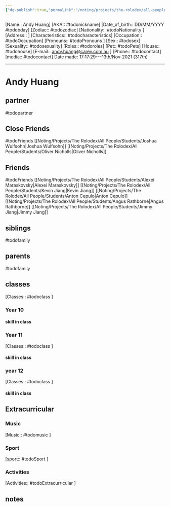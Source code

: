 ```yaml
---
{"dg-publish":true,"permalink":"/noting/projects/the-rolodex/all-people/students/andy-huang/","dgHomeLink":true,"dgPassFrontmatter":false}
---
```


[Name:: Andy Huang]
[AKA:: #todonickname]
[Date_of_birth:: DD/MM/YYYY #todobday] 
[Zodiac:: #todozodiac] 
[Nationality:: #todoNationality ]
[Address:: ]
[Characteristics::  #todocharacteristics]
[Occupation:: #todoOccupation]
[Pronouns:: #todoPronouns ]
[Sex:: #todosex]
[Sexuality:: #todosexuality]
[Roles:: #todoroles]
[Pet:: #todoPets]
[House:: #todohouse]
[E-mail:: <andy.huang@carey.com.au> ]
[Phone:: #todocontact]
[media:: #todocontact]
Date made: 17:17:29---13th/Nov-2021 (317th) 

---
# Andy Huang
## partner
#todopartner
## Close Friends
#todoFriends
[[Noting/Projects/The Rolodex/All People/Students/Joshua Wulfsohn|Joshua Wulfsohn]]
[[Noting/Projects/The Rolodex/All People/Students/Oliver Nicholls|Oliver Nicholls]]
## Friends
#todoFriends
[[Noting/Projects/The Rolodex/All People/Students/Alexei Maraskovsky|Alexei Maraskovsky]]
[[Noting/Projects/The Rolodex/All People/Students/Kevin Jiang|Kevin Jiang]]
[[Noting/Projects/The Rolodex/All People/Students/Anton Cepulo|Anton Cepulo]]
[[Noting/Projects/The Rolodex/All People/Students/Angus Rathborne|Angus Rathborne]]
[[Noting/Projects/The Rolodex/All People/Students/Jimmy Jiang|Jimmy Jiang]]
## siblings
#todofamily
## parents
#todofamily
## classes
[Classes:: #todoclass ]
### Year 10
#### skill in class
### Year 11
[Classes:: #todoclass ]
#### skill in class
### year 12
[Classes:: #todoclass ]
#### skill in class
## Extracurricular
### Music
[Music:: #todomusic ]
### Sport
[sport:: #todoSport ]
### Activities
[Activities:: #todoExtracurricular ]
## notes
